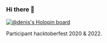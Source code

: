 ### Hi there 👋

<!--
**sayaPintar/sayaPintar** is a ✨ _special_ ✨ repository because its `README.md` (this file) appears on your GitHub profile.

Here are some ideas to get you started:

- 🔭 I’m currently working on ...
- 🌱 I’m currently learning ...
- 👯 I’m looking to collaborate on ...
- 🤔 I’m looking for help with ...
- 💬 Ask me about ...
- 📫 How to reach me: ...
- 😄 Pronouns: ...
- ⚡ Fun fact: ...
-->


[![@denis's Holopin board](https://holopin.io/api/user/board?user=denis)](https://holopin.io/@denis)

Participant hacktoberfest 2020 & 2022.

